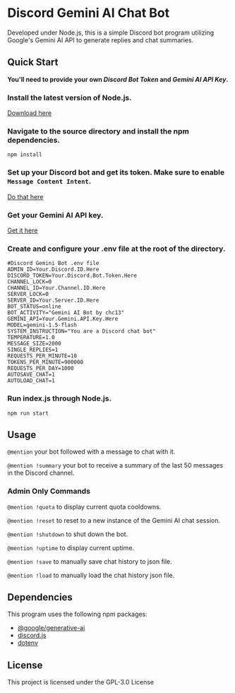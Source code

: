 # Discord Gemini AI Chat Bot

Developed under Node.js, this is a simple Discord bot program utilizing Google's Gemini AI API to generate replies and chat summaries.

## Quick Start

**You'll need to provide your own _Discord Bot Token_ and _Gemini AI API Key_.**

### Install the latest version of Node.js.

[Download here](https://nodejs.org/en)

### Navigate to the source directory and install the npm dependencies.

`npm install`

### Set up your Discord bot and get its token. Make sure to enable `Message Content Intent`.

[Do that here](https://discord.com/developers/applications)

### Get your Gemini AI API key.

[Get it here](https://ai.google.dev/gemini-api/docs/api-key)

### Create and configure your .env file at the root of the directory.

```
#Discord Gemini Bot .env file
ADMIN_ID=Your.Discord.ID.Here
DISCORD_TOKEN=Your.Discord.Bot.Token.Here
CHANNEL_LOCK=0
CHANNEL_ID=Your.Channel.ID.Here
SERVER_LOCK=0
SERVER_ID=Your.Server.ID.Here
BOT_STATUS=online
BOT_ACTIVITY="Gemini AI Bot by chc13"
GEMINI_API=Your.Gemini.API.Key.Here
MODEL=gemini-1.5-flash
SYSTEM_INSTRUCTION="You are a Discord chat bot"
TEMPERATURE=1.0
MESSAGE_SIZE=2000
SINGLE_REPLIES=1
REQUESTS_PER_MINUTE=10
TOKENS_PER_MINUTE=900000
REQUESTS_PER_DAY=1000
AUTOSAVE_CHAT=1
AUTOLOAD_CHAT=1
```

### Run index.js through Node.js.

`npm run start`

## Usage

`@mention` your bot followed with a message to chat with it.

`@mention !summary` your bot to receive a summary of the last 50 messages in the Discord channel.

### Admin Only Commands

`@mention !quota` to display current quota cooldowns.

`@mention !reset` to reset to a new instance of the Gemini AI chat session.

`@mention !shutdown` to shut down the bot.

`@mention !uptime` to display current uptime.

`@mention !save` to manually save chat history to json file.

`@mention !load` to manually load the chat history json file.

## Dependencies

This program uses the following npm packages:

- [@google/generative-ai](https://www.npmjs.com/package/@google/generative-ai)
- [discord.js](https://www.npmjs.com/package/discord.js)
- [dotenv](https://www.npmjs.com/package/dotenv)

## License

This project is licensed under the GPL-3.0 License
